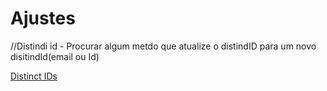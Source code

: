 # Ajustes

//Distindi id - Procurar algum metdo que atualize o distindID para um novo disitindId(email ou Id)

[Distinct IDs](https://help.mixpanel.com/hc/en-us/articles/115004509406-Distinct-IDs-#distinct_id-role-in-reports)